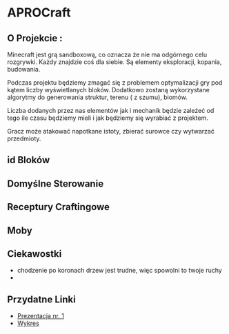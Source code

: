 # APROCraft

## O Projekcie : 
Minecraft jest grą sandboxową, co oznacza że nie ma odgórnego celu rozgrywki. Każdy znajdzie coś dla siebie. Są elementy eksploracji, kopania, budowania.

Podczas projektu będziemy zmagać się z problemem optymalizacji gry pod kątem liczby wyświetlanych bloków. Dodatkowo zostaną wykorzystane algorytmy do generowania struktur, terenu ( z szumu), biomów.

Liczba dodanych przez nas elementów jak i mechanik będzie zależeć od tego ile czasu będziemy mieli i jak będziemy się wyrabiać z projektem.

Gracz może atakować napotkane istoty, zbierać surowce czy wytwarzać przedmioty.



## id Bloków

## Domyślne Sterowanie

## Receptury Craftingowe

## Moby

##  Ciekawostki 
* chodzenie po koronach drzew jest trudne, więc spowolni to twoje ruchy
* 

## Przydatne Linki 
* [Prezentacja nr. 1]( https://docs.google.com/presentation/d/1kTFLFQmNeN7e-ZAb40vJj1gkO3F74Sd9fUSSIczJ3Ug/edit?usp=sharing) 
* [Wykres](https://docs.google.com/spreadsheets/d/1eKGbm1aENL7FdOXJLVnKCpnl9LFGtqn9tIk3BIec5yo/edit?usp=sharing)
